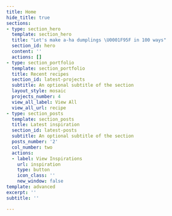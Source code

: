 ```yaml
---
title: Home
hide_title: true
sections:
- type: section_hero
  template: section_hero
  title: "Let's make a-ha dumplings \U0001F95F in 100 ways"
  section_id: hero
  content: ''
  actions: []
- type: section_portfolio
  template: section_portfolio
  title: Recent recipes
  section_id: latest-projects
  subtitle: An optional subtitle of the section
  layout_style: mosaic
  projects_number: 4
  view_all_label: View All
  view_all_url: recipe
- type: section_posts
  template: section_posts
  title: Latest inspiration
  section_id: latest-posts
  subtitle: An optional subtitle of the section
  posts_number: '2'
  col_number: two
  actions:
  - label: View Inspirations
    url: inspiration
    type: button
    icon_class: ''
    new_window: false
template: advanced
excerpt: ''
subtitle: ''

---
```

